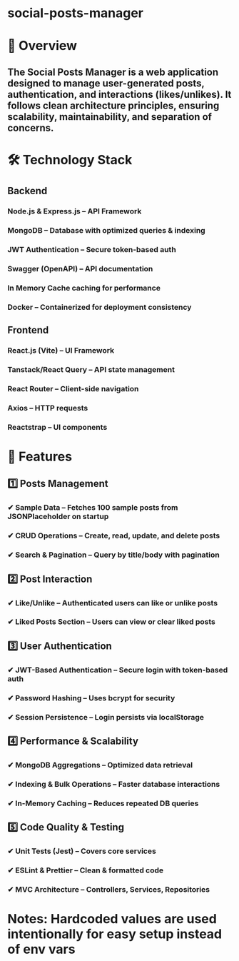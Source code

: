 # social-posts-manager

# 📌 Overview
## The Social Posts Manager is a web application designed to manage user-generated posts, authentication, and interactions (likes/unlikes). It follows clean architecture principles, ensuring scalability, maintainability, and separation of concerns.

# 🛠️ Technology Stack
## Backend
### Node.js & Express.js – API Framework
### MongoDB – Database with optimized queries & indexing
### JWT Authentication – Secure token-based auth
### Swagger (OpenAPI) – API documentation
### In Memory Cache caching for performance
### Docker – Containerized for deployment consistency
## Frontend
### React.js (Vite) – UI Framework
### Tanstack/React Query – API state management
### React Router – Client-side navigation
### Axios – HTTP requests
### Reactstrap – UI components

# 🚀 Features
## 1️⃣ Posts Management
### ✔ Sample Data – Fetches 100 sample posts from JSONPlaceholder on startup
### ✔ CRUD Operations – Create, read, update, and delete posts
### ✔ Search & Pagination – Query by title/body with pagination

## 2️⃣ Post Interaction
### ✔ Like/Unlike – Authenticated users can like or unlike posts
### ✔ Liked Posts Section – Users can view or clear liked posts

## 3️⃣ User Authentication
### ✔ JWT-Based Authentication – Secure login with token-based auth
### ✔ Password Hashing – Uses bcrypt for security
### ✔ Session Persistence – Login persists via localStorage

## 4️⃣ Performance & Scalability
### ✔ MongoDB Aggregations – Optimized data retrieval
### ✔ Indexing & Bulk Operations – Faster database interactions
### ✔ In-Memory Caching – Reduces repeated DB queries

## 5️⃣ Code Quality & Testing
### ✔ Unit Tests (Jest) – Covers core services
### ✔ ESLint & Prettier – Clean & formatted code
### ✔ MVC Architecture – Controllers, Services, Repositories

# Notes: Hardcoded values are used intentionally for easy setup instead of env vars 


